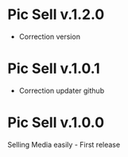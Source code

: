 # Pic Sell v.1.2.0
 - Correction version

# Pic Sell v.1.0.1
 - Correction updater github

# Pic Sell v.1.0.0
 Selling Media easily - First release
